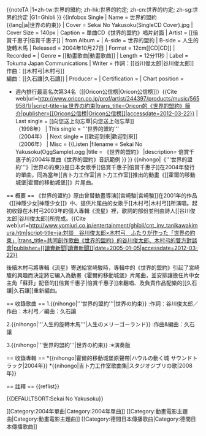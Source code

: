 {{noteTA
|1=zh-tw:世界的盟約; zh-hk:世界的約定; zh-cn:世界的约定; zh-sg:世界的约定
|G1=Ghibli
}}
{{Infobox Single 
| Name           = 世界的盟約<br>{{lang|ja|世界の約束}}
| Cover          = Sekai No Yakusoku(SingleCD Cover).jpg
| Cover Size     = 140px
| Caption        = 單曲CD《世界的盟約》唱片封面
| Artist         = [[倍賞千惠子|倍賞千惠子]]
| from Album     = 
| A-side         = 世界的盟約
| B-side         = 人生的旋轉木馬 
| Released       = 2004年10月27日
| Format         = 12cm[[CD|CD]]
| Recorded       = 
| Genre          = [[動畫歌曲|動畫歌曲]]
| Length         = 12分11秒
| Label          = Tokuma Japan Communications
| Writer         = 作詞：[[谷川俊太郎|谷川俊太郎]]<br>作曲：[[木村弓|木村弓]]<br>編曲：[[久石讓|久石讓]]
| Producer       = 
| Certification  = 
| Chart position = 
* 週內排行最高名次第34名（[[Oricon公信榜|Oricon公信榜]]）<ref>{{Cite web|url=http://www.oricon.co.jp/prof/artist/244397/products/music/565958/1/|script-title=ja:世界の約束|trans_title=Oricon的《世界的盟約》簡介|publisher=[[Oricon公信榜|Oricon公信榜]]|accessdate=2012-03-22}}</ref>
| Last single    = [[向您送上勿忘草|向您送上勿忘草]]<br/>（1998年）
| This single    = '''世界的盟約'''<br/>（2004年）
| Next single    = [[歡迎到來|歡迎到來]]<br/>（2006年）
| Misc           =
	{{Listen
	|filename = Sekai No Yakusoku(OggSample).ogg
	|title = 《世界的盟約》
	|description= 倍賞千惠子的2004年單曲《世界的盟約》音訊範例
	}}
}}
{{nihongo|《'''世界的盟約'''》|世界の約束}}是日本女歌手[[倍賞千惠子|倍賞千惠子]]在2004年發行的單曲，同為當年[[吉卜力工作室|吉卜力工作室]]推出的動畫《[[霍爾的移動城堡|霍爾的移動城堡]]》片尾曲。

== 概要 ==
《世界的盟約》原由曾替動畫導演[[宮崎駿|宮崎駿]]在2001年的作品《[[神隱少女|神隱少女]]》中、提供片尾曲的女歌手[[木村弓|木村弓]]所演唱。起初收錄在木村弓2003年的個人專輯《流星》裡，歌詞的部份並則由詩人[[谷川俊太郎|谷川俊太郎]]所完成。<ref name="inv">{{Cite web|url=http://www.yomiuri.co.jp/entertainment/ghibli/cnt_inv_tanikawakimura.htm|script-title=ja:対談　谷川俊太郎×木村弓　ふたりが作った「世界の約束」|trans_title=共同創作歌曲《世界的盟約》的谷川俊太郎、木村弓的雙方對談會|publisher=[[讀賣新聞|讀賣新聞]]|date=2005-01-05|accessdate=2012-03-22}}</ref>

後續木村弓將專輯《流星》寄送給宮崎駿時，專輯中的《世界的盟約》引起了宮崎駿的興趣而決定將它編入為動畫《霍爾的移動城堡》片尾曲，<ref name="inv" />並安排讓擔任片中女主角「蘇菲」配音的[[倍賞千惠子|倍賞千惠子]]來翻唱、及負責作品配樂的[[久石讓|久石讓]]重新編曲。

== 收錄歌曲 ==
1.{{nihongo|'''世界的盟約'''|世界の約束}}
:作詞：谷川俊太郎／作曲：木村弓／編曲：久石讓

2.{{nihongo|'''人生的旋轉木馬'''|人生のメリーゴーランド}}
:作曲&編曲：久石讓 

3.{{nihongo|'''世界的盟約'''|世界の約束}}
:※演奏版

== 收錄專輯 ==
*{{nihongo|霍爾的移動城堡原聲帶|ハウルの動く城 サウンドトラック|2004年}} 
*{{nihongo|吉卜力工作室歌曲集|スタジオジブリの歌|2008年}}

== 註釋 ==
{{reflist}}

{{DEFAULTSORT:Sekai No Yakusoku}}

[[Category:2004年單曲|Category:2004年單曲]]
[[Category:動畫電影主題曲|Category:動畫電影主題曲]]
[[Category:德間日本傳播歌曲|Category:德間日本傳播歌曲]]